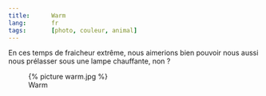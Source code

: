 ```yaml
--- 
title:      Warm 
lang:       fr 
tags:       [photo, couleur, animal]
---
```


En ces temps de fraicheur extrême, nous aimerions bien pouvoir nous aussi nous prélasser sous une lampe chauffante, non ?

<figure>
  {% picture warm.jpg %}
  <figcaption>
    Warm
  </figcaption>
</figure>

